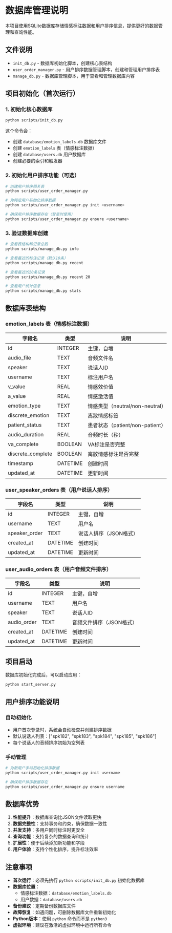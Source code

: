 # 数据库管理说明

本项目使用SQLite数据库存储情感标注数据和用户排序信息，提供更好的数据管理和查询性能。

## 文件说明

- `init_db.py` - 数据库初始化脚本，创建核心表结构
- `user_order_manager.py` - 用户排序数据管理脚本，创建和管理用户排序表
- `manage_db.py` - 数据库管理脚本，用于查看和管理数据库内容

## 项目初始化（首次运行）

### 1. 初始化核心数据库

```bash
python scripts/init_db.py
```

这个命令会：
- 创建 `database/emotion_labels.db` 数据库文件
- 创建 `emotion_labels` 表（情感标注数据）
- 创建 `database/users.db` 用户数据库
- 创建必要的索引和触发器

### 2. 初始化用户排序功能（可选）

```bash
# 创建用户排序相关表
python scripts/user_order_manager.py

# 为特定用户初始化排序数据
python scripts/user_order_manager.py init <username>

# 确保用户排序数据存在（登录时使用）
python scripts/user_order_manager.py ensure <username>
```

### 3. 验证数据库创建

```bash
# 查看表结构和记录总数
python scripts/manage_db.py info

# 查看最近的标注记录（默认10条）
python scripts/manage_db.py recent

# 查看最近的20条记录
python scripts/manage_db.py recent 20

# 查看用户统计信息
python scripts/manage_db.py stats
```

## 数据库表结构

### emotion_labels 表（情感标注数据）

| 字段名 | 类型 | 说明 |
|--------|------|------|
| id | INTEGER | 主键，自增 |
| audio_file | TEXT | 音频文件名 |
| speaker | TEXT | 说话人ID |
| username | TEXT | 标注用户名 |
| v_value | REAL | 情感效价值 |
| a_value | REAL | 情感激活值 |
| emotion_type | TEXT | 情感类型（neutral/non-neutral） |
| discrete_emotion | TEXT | 离散情感标签 |
| patient_status | TEXT | 患者状态（patient/non-patient） |
| audio_duration | REAL | 音频时长（秒） |
| va_complete | BOOLEAN | VA标注是否完整 |
| discrete_complete | BOOLEAN | 离散情感标注是否完整 |
| timestamp | DATETIME | 创建时间 |
| updated_at | DATETIME | 更新时间 |

### user_speaker_orders 表（用户说话人排序）

| 字段名 | 类型 | 说明 |
|--------|------|------|
| id | INTEGER | 主键，自增 |
| username | TEXT | 用户名 |
| speaker_order | TEXT | 说话人排序（JSON格式） |
| created_at | DATETIME | 创建时间 |
| updated_at | DATETIME | 更新时间 |

### user_audio_orders 表（用户音频文件排序）

| 字段名 | 类型 | 说明 |
|--------|------|------|
| id | INTEGER | 主键，自增 |
| username | TEXT | 用户名 |
| speaker | TEXT | 说话人ID |
| audio_order | TEXT | 音频文件排序（JSON格式） |
| created_at | DATETIME | 创建时间 |
| updated_at | DATETIME | 更新时间 |

## 项目启动

数据库初始化完成后，可以启动应用：

```bash
python start_server.py
```

## 用户排序功能说明

### 自动初始化
- 用户首次登录时，系统会自动检查并创建排序数据
- 默认说话人列表：["spk182", "spk183", "spk184", "spk185", "spk186"]
- 每个说话人的音频排序初始为空列表

### 手动管理
```bash
# 为新用户手动初始化排序数据
python scripts/user_order_manager.py init username

# 确保用户排序数据存在
python scripts/user_order_manager.py ensure username
```

## 数据库优势

1. **性能提升**：数据库查询比JSON文件读取更快
2. **数据完整性**：支持事务和约束，确保数据一致性
3. **并发支持**：多用户同时标注时更安全
4. **查询功能**：支持复杂的数据查询和统计
5. **扩展性**：便于后续添加新功能和字段
6. **用户体验**：支持个性化排序，提升标注效率

## 注意事项

- **首次运行**：必须先执行 `python scripts/init_db.py` 初始化数据库
- **数据库位置**：
  - 情感标注数据：`database/emotion_labels.db`
  - 用户数据：`database/users.db`
- **备份建议**：定期备份数据库文件
- **故障恢复**：如遇问题，可删除数据库文件重新初始化
- **Python版本**：使用 `python` 命令而不是 `python3`
- **虚拟环境**：建议在激活的虚拟环境中运行所有命令